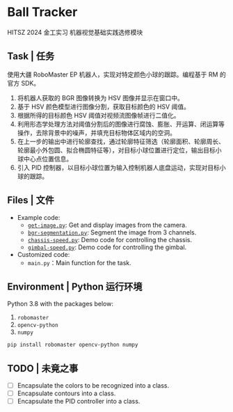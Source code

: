 # Ball Tracker

HITSZ 2024 金工实习 机器视觉基础实践选修模块

## Task | 任务

使用大疆 RoboMaster EP 机器人，实现对特定颜色小球的跟踪。编程基于 RM 的官方 SDK。

1. 将机器人获取的 BGR 图像转换为 HSV 图像并显示在窗口中。
2. 基于 HSV 颜色模型进行图像分割，获取目标颜色的 HSV 阈值。
3. 根据所得的目标颜色 HSV 阈值对视频流图像帧进行二值化。
4. 利用形态学处理方法对阈值分割后的图像进行腐蚀、膨胀、开运算、闭运算等操作，去除背景中的噪声，并填充目标物体区域内的空洞。
5. 在上一步的输出中进行轮廓查找，通过轮廓特征筛选（轮廓面积、轮廓周长、轮廓最小外包圆、拟合椭圆特征等），对目标小球位置进行定位，输出目标小球中心点位置信息。
6. 引入 PID 控制器，以目标小球位置为输入控制机器人底盘运动，实现对目标小球的跟踪。

## Files | 文件

- Example code:
  - [`get-image.py`](./references/get_image.py): Get and display images from the camera.
  - [`bgr-segmentation.py`](./references/bgr_segmentation.py): Segment the image from 3 channels.
  - [`chassis-speed.py`](./references/chassis_speed.py): Demo code for controlling the chassis.
  - [`gimbal-speed.py`](./references/gimbal_speed.py): Demo code for controlling the gimbal.
- Customized code:
  - `main.py`：Main function for the task.

## Environment | Python 运行环境

Python 3.8 with the packages below:
1. `robomaster`
2. `opencv-python`
3. `numpy`

```bash
pip install robomaster opencv-python numpy
```

## TODO | 未竟之事

- [ ] Encapsulate the colors to be recognized into a class.
- [ ] Encapsulate contours into a class.
- [ ] Encapsulate the PID controller into a class.